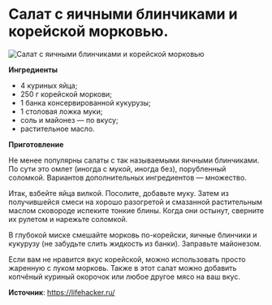 # Салат с яичными блинчиками и корейской морковью.

![Салат с яичными блинчиками и корейской морковью](/images/Kulinar/Salad/yayca_kormor.jpg 'Салат с яичными блинчиками и корейской морковью')

**Ингредиенты**

- 4 куриных яйца;
- 250 г корейской моркови;
- 1 банка консервированной кукурузы;
- 1 столовая ложка муки;
- соль и майонез — по вкусу;
- растительное масло.

**Приготовление**

Не менее популярны салаты с так называемыми яичными блинчиками. По сути это омлет (иногда с мукой, иногда без), порубленный соломкой. Вариантов дополнительных ингредиентов — множество.

Итак, взбейте яйца вилкой. Посолите, добавьте муку. Затем из получившейся смеси на хорошо разогретой и смазанной растительным маслом сковороде испеките тонкие блины. Когда они остынут, сверните их рулетом и нарежьте соломкой.

В глубокой миске смешайте морковь по-корейски, яичные блинчики и кукурузу (не забудьте слить жидкость из банки). Заправьте майонезом.

Если вам не нравится вкус корейской, можно использовать просто жаренную с луком морковь. Также в этот салат можно добавить копчёный куриный окорочок или любое другое мясо на ваш вкус.

**Источник**: https://lifehacker.ru/
